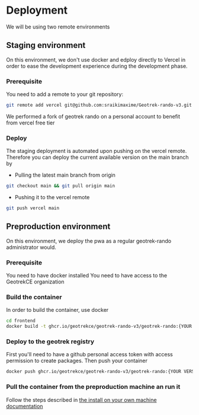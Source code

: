 # Deployment

We will be using two remote environments

## Staging environment

On this environment, we don't use docker and edploy directly to Vercel in order to ease the development experience during the development phase.

### Prerequisite

You need to add a remote to your git repository:

```bash
git remote add vercel git@github.com:sraikimaxime/Geotrek-rando-v3.git
```

We performed a fork of geotrek rando on a personal account to benefit from vercel free tier

### Deploy

The staging deployment is automated upon pushing on the vercel remote. Therefore you can deploy the current available version on the main branch by

- Pulling the latest main branch from origin

```bash
git checkout main && git pull origin main
```

- Pushing it to the vercel remote

```bash
git push vercel main
```

## Preproduction environment

On this environment, we deploy the pwa as a regular geotrek-rando administrator would.

### Prerequisite

You need to have docker installed
You need to have access to the GeotrekCE organization

### Build the container

In order to build the container, use docker

```bash
cd frontend
docker build -t ghcr.io/geotrekce/geotrek-rando-v3/geotrek-rando:{YOUR VERSION} .
```

### Deploy to the geotrek registry

First you'll need to have a github personal access token with access permission to create packages.
Then push your container

```bash
docker push ghcr.io/geotrekce/geotrek-rando-v3/geotrek-rando:{YOUR VERSION}
```

### Pull the container from the preproduction machine an run it

Follow the steps described in [the install on your own machine documentation](./install-on-your-own-machin.md)
